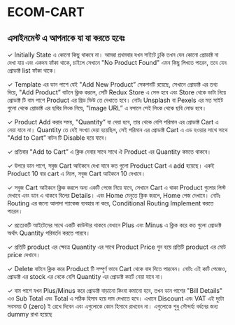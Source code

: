 # ECOM-CART

## এসাইনমেন্ট এ আপনাকে যা যা করতে হবেঃ

✓ Initially State এ কোনো কিছু থাকবে না। আমরা প্রথমবার যখন সাইটে ঢুকি তখন যেন কোনো প্রোডাক্ট না দেখা যায় এবং একদম ফাঁকা থাকে, চাইলে সেখানে "No Product Found" এমন কিছু লিখতে পারেন, তবে যেন প্রোডাক্ট list ফাঁকা থাকে।

✓ Template এর ডান পাশে যেই "Add New Product” সেকশনটি রয়েছে, সেখানে প্রোডাক্ট এর তথ্য দিয়ে, "Add Product” বাটনে ক্লিক করলে, সেটি Redux Store এ সেভ হবে এবং Store থেকে ডাটা নিয়ে প্রোডাক্ট টি বাম পাশে Product এর গ্রিড ভিউ তে দেখাতে হবে। নোটঃ Unsplash বা Pexels এর মত সাইট গুলো থেকে প্রোডাক্ট এর ছবির লিংক নিয়ে, "Image URL” এ বসালে সেই লিংক থেকে ছবি লোড হবে।

✓ Product Add করার সময়, "Quantity” যা দেয়া হবে, তার থেকে বেশি পরিমান এর প্রোডাক্ট Cart এ নেয়া যাবে না। Quantity তে যেই সংখ্যা দেয়া হয়েছিল, সেই পরিমান এর প্রোডাক্ট Cart এ এড হওয়ার সাথে সাথে "Add to Cart” বাটন টি Disable হয়ে যাবে।

✓ প্রতিবার "Add to Cart” এ ক্লিক দেবার সাথে সাথে ঐ Product এর Quantity কমতে থাকবে।

✓ উপরে ডান পাশে, সবুজ Cart আইকনে দেখা যাবে কত গুলো Product Cart এ add হয়েছে। একই Product 10 বার cart এ নিলে, সবুজ Cart আইকনে 10 দেখাবে।

✓ সবুজ Cart আইকনে ক্লিক করলে অন্য একটি পেজে নিয়ে যাবে, সেখানে Cart এ থাকা Product গুলোর লিস্ট দেখাবে এবং ডান এ থাকবে বিলের Details। এবং Home মেনুতে ক্লিক করলে, Home পেজ দেখাবে। নোটঃ Routing এর জন্যে আলাদা প্যাকেজ ব্যবহার না করে, Conditional Routing Implement করতে পারেন।

✓ প্রত্যেকটি আইটেমের সাথে একটি কাউন্টার থাকবে যেখানে Plus এবং Minus এ ক্লিক করে কত গুলো প্রোডাক্ট অর্থাৎ Quantity পরিবর্তন করতে পারবে।

✓ প্রতিটি product এর ক্ষেত্রে Quantity এর সাথে Product Price গুন হয়ে প্রতিটি product এর মোট price দেখাবে।

✓ Delete বাটনে ক্লিক করে Product টি সম্পুর্ণ ভাবে Cart থেকে বাদ দিতে পারবেন। নোটঃ এই কার্ট পেজেও, প্রোডাক্ট এর stock এর থেকে বেশি Quantity এর প্রোডাক্ট কার্টে নেয়া যাবে না।

✓ বাম পাশে যখন Plus/Minus করে প্রোডাক্ট বাড়ানো কিংবা কমানো হবে, তখন ডান পাশের "Bill Details" এও Sub Total এবং Total এ সঠিক হিসাব হয়ে দাম দেখাতে হবে। এখানে Discount এবং VAT এই দুটো সবসময় 0 (zero) ই রেখে দিবেন এবং এগুলোকে কোন হিসাবে রাখবেন না। এগুলোকে শুধু সৌন্দর্য্য বর্ধনের জন্য dummy রাখা হয়েছে